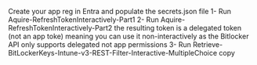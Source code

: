 Create your app reg in Entra and populate the secrets.json file
1- Run Aquire-RefreshTokenInteractively-Part1
2- Run Aquire-RefreshTokenInteractively-Part2
the resulting token is a delegated token (not an app toke) meaning you can use it non-interactively as the Bitlocker API only supports delegated not app permissions
3- Run Retrieve-BitLockerKeys-Intune-v3-REST-Filter-Interactive-MultipleChoice copy
